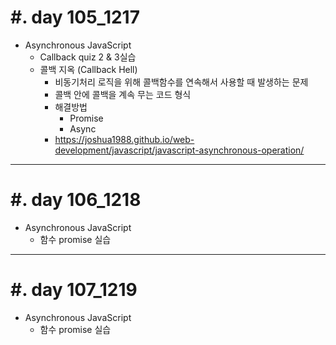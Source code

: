 #. day 105_1217
===============
* Asynchronous JavaScript
    * Callback quiz 2 & 3실습
    * 콜백 지옥 (Callback Hell)
        * 비동기처리 로직을 위해 콜백함수를 연속해서 사용할 때 발생하는 문제
        * 콜백 안에 콜백을 계속 무는 코드 형식
        * 해결방법
            * Promise
            * Async
        * https://joshua1988.github.io/web-development/javascript/javascript-asynchronous-operation/
---------------------------------
#. day 106_1218
===============
* Asynchronous JavaScript
    * 함수 promise 실습

---------------------------------
#. day 107_1219
===============
* Asynchronous JavaScript
    * 함수 promise 실습
